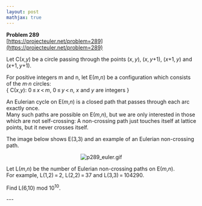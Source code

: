```yaml
---
layout: post
mathjax: true
---
```

**Problem 289**  
[https://projecteuler.net/problem=289](https://projecteuler.net/problem=289)

<p>Let C(<var>x</var>,<var>y</var>) be a circle passing through the points (<var>x</var>, <var>y</var>), (<var>x</var>, <var>y</var>+1), (<var>x</var>+1, <var>y</var>) and (<var>x</var>+1, <var>y</var>+1).</p>

<p>For positive integers m and n, let E(<var>m</var>,<var>n</var>) be a configuration which consists of the <var>m</var>·<var>n</var> circles:<br />
{ C(<var>x</var>,<var>y</var>): 0 ≤ <var>x</var> &lt; <var>m</var>, 0 ≤ <var>y</var> &lt; <var>n</var>, <var>x</var> and <var>y</var> are integers }</p>

<p>An Eulerian cycle on E(<var>m</var>,<var>n</var>) is a closed path that passes through each arc exactly once.<br />
Many such paths are possible on E(<var>m</var>,<var>n</var>), but we are only interested in those which are not self-crossing: 
A non-crossing path just touches itself at lattice points, but it never crosses itself.</p>

<p>The image below shows E(3,3) and an example of an Eulerian non-crossing path.<br /></p><div align="center"><img src="https://projecteuler.net/project/images/p289_euler.gif" alt="p289_euler.gif" /></div>

<p>Let L(<var>m</var>,<var>n</var>) be the number of Eulerian non-crossing paths on E(<var>m</var>,<var>n</var>).<br />
For example, L(1,2) = 2, L(2,2) = 37 and L(3,3) = 104290.</p>

<p>Find L(6,10) mod 10<sup>10</sup>.</p>
---
